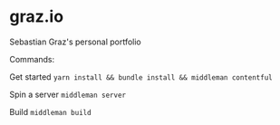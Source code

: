 # graz.io
Sebastian Graz's personal portfolio

Commands:

Get started
`yarn install && bundle install && middleman contentful`

Spin a server
`middleman server`

Build
`middleman build`
